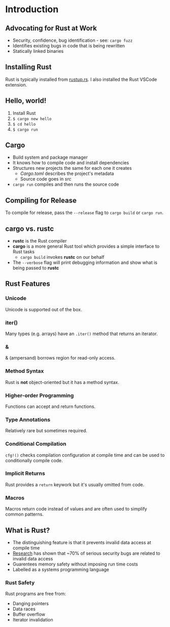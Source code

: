 # Introduction

## Advocating for Rust at Work
- Security, confidence, bug identification - see: `cargo fuzz`
- Identifies existing bugs in code that is being rewritten
- Statically linked binaries

## Installing Rust
Rust is typically installed from [rustup.rs](https://rustup.rs). I also installed the Rust VSCode extension.

## Hello, world!
1. Install Rust
2. `$ cargo new hello`
3. `$ cd hello`
4. `$ cargo run`

## Cargo
- Build system and package manager
- It knows how to compile code and install dependencies
- Structures new projects the same for each one it creates
    - *Cargo.toml* describes the project's metadata
    - Source code goes in *src*
- `cargo run` compiles and then runs the source code

## Compiling for Release
To compile for release, pass the `--release` flag to `cargo build` or `cargo run`.

## cargo vs. rustc
- **rustc** is the Rust compiler
- **cargo** is a more general Rust tool which provides a simple interface to Rust tasks
    - `cargo build` invokes **rustc** on our behalf
- The `--verbose` flag will print debugging information and show what is being passed to **rustc**

## Rust Features
### Unicode
Unicode is supported out of the box.

### iter()
Many types (e.g. arrays) have an `.iter()` method that returns an iterator.

### &
& (ampersand) borrows region for read-only access.

### Method Syntax
Rust is **not** object-oriented but it has a method syntax.

### Higher-order Programming
Functions can accept and return functions.

### Type Annotations
Relatively rare but sometimes required.

### Conditional Compilation
`cfg!()` checks compilation configuration at compile time and can be used to conditionally compile code.

### Implicit Returns
Rust provides a `return` keywork but it's usually omitted from code.

### Macros
Macros return code instead of values and are often used to simplify common patterns.

## What is Rust?
- The distinguishing feature is that it prevents invalid data access at compile time
- [Research](https://msrc-blog.microsoft.com/2019/07/18/we-need-a-safer-systems-programming-language/) has shown that ~70% of serious security bugs are related to invalid data access
- Guarentees memory safety without imposing run time costs
- Labelled as a systems programming language

### Rust Safety
Rust programs are free from:
- Danging pointers
- Data races
- Buffer overflow
- Iterator invalidation